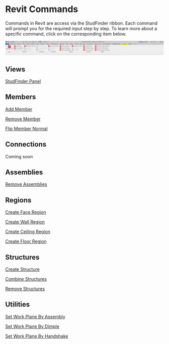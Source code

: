 # Revit Commands

Commands in Revit are access via the StudFinder ribbon. Each command will prompt you for the required input step by step. To learn more about a specific command, click on the corresponding item below.

![StudFinder Toolbar](/assets/integrations/revit/studFinderToolbar.JPG)

## Views

[StudFinder Panel](./Commands/StudFinderPanel.md)

## Members
[Add Member](./Commands/AddMember.md)

[Remove Member](./Commands/RemoveMember.md)

[Flip Member Normal](./Commands/FlipMemberNormal.md)

## Connections
Coming soon

## Assemblies
[Remove Assemblies](./Commands/RemoveAssemblies.md)

## Regions
[Create Face Region](./Commands/CreateFaceRegion.md)

[Create Wall Region](./Commands/CreateWallRegion.md)

[Create Ceiling Region](./Commands/CreateCeilingRegion.md)

[Create Floor Region](./Commands/CreateFloorRegion.md)

## Structures
[Create Structure](./Commands/CreateStructure.md)

[Combine Structures](./Commands/CombineStructures.md)

[Remove Structures](./Commands/RemoveStructures.md)


## Utilities
[Set Work Plane By Assembly](./Commands/SetWorkPlaneAssembly.md)

[Set Work Plane By Dimple](./Commands/SetWorkPlaneDimple.md)

[Set Work Plane By Handshake](./Commands/SetWorkPlaneHandshake.md)